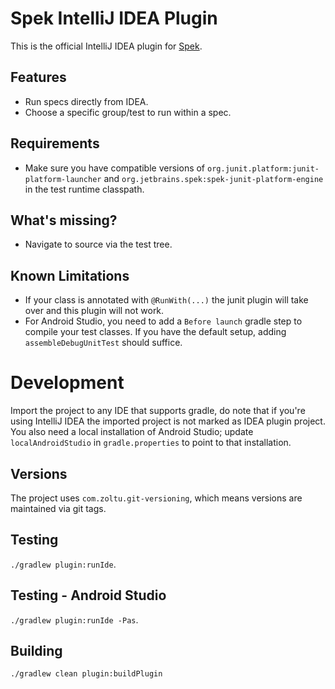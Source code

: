 # Spek IntelliJ IDEA Plugin
This is the official IntelliJ IDEA plugin for [Spek](https://github.com/JetBrains/spek).

## Features
- Run specs directly from IDEA.
- Choose a specific group/test to run within a spec.

## Requirements
- Make sure you have compatible versions of `org.junit.platform:junit-platform-launcher` and `org.jetbrains.spek:spek-junit-platform-engine` in the test runtime classpath.


## What's missing?
- Navigate to source via the test tree.

## Known Limitations
- If your class is annotated with `@RunWith(...)` the junit plugin will take over and this plugin will not work.
- For Android Studio, you need to add a `Before launch` gradle step to compile your test classes. If you have the default
setup, adding `assembleDebugUnitTest` should suffice.

# Development
Import the project to any IDE that supports gradle, do note that if you're using IntelliJ IDEA the imported project 
is not marked as IDEA plugin project. You also need a local installation of Android Studio; update `localAndroidStudio`
in `gradle.properties` to point to that installation.

## Versions
The project uses `com.zoltu.git-versioning`, which means versions are maintained via git tags.


## Testing
`./gradlew plugin:runIde`.

## Testing - Android Studio
`./gradlew plugin:runIde -Pas`.

## Building
`./gradlew clean plugin:buildPlugin`
